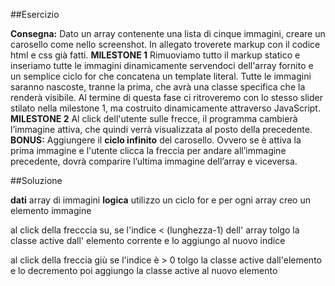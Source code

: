 ##Esercizio

**Consegna:**
Dato un array contenente una lista di cinque immagini, creare un carosello come nello screenshot.
In allegato troverete markup con il codice html e css già fatti.
**MILESTONE 1**
Rimuoviamo tutto il markup statico e inseriamo tutte le immagini dinamicamente servendoci dell'array fornito e un semplice ciclo for che concatena un template literal.
Tutte le immagini saranno nascoste, tranne la prima, che avrà una classe specifica che la renderà visibile.
Al termine di questa fase ci ritroveremo con lo stesso slider stilato nella milestone 1, ma costruito dinamicamente attraverso JavaScript.
**MILESTONE 2**
Al click dell'utente sulle frecce, il programma cambierà l’immagine attiva, che quindi verrà visualizzata al posto della precedente.
**BONUS:**
Aggiungere il **ciclo infinito** del carosello. Ovvero se è attiva la prima immagine e l'utente clicca la freccia per andare all’immagine precedente, dovrà comparire l’ultima immagine dell’array e viceversa.

##Soluzione

**dati**
array di immagini
**logica**
utilizzo un ciclo for e per ogni array creo un elemento immagine

al click della frecccia su, se l'indice < (lunghezza-1) dell' array tolgo la classe active dall' elemento corrente e lo aggiungo al nuovo indice

al click della freccia giù se l'indice è > 0  tolgo la classe active dall'elemento e lo decremento poi aggiungo la classe active al nuovo elemento
